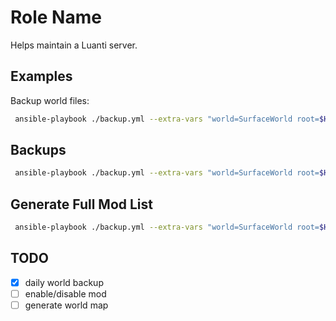 Role Name
=========

Helps maintain a Luanti server.

Examples
--------

Backup world files:

```sh
 ansible-playbook ./backup.yml --extra-vars "world=SurfaceWorld root=$HOME"
```

## Backups

```sh
 ansible-playbook ./backup.yml --extra-vars "world=SurfaceWorld root=$HOME" --tags "backup"
```

## Generate Full Mod List

```sh
 ansible-playbook ./backup.yml --extra-vars "world=SurfaceWorld root=$HOME" --tags "mods"
```

TODO
----

- [x] daily world backup
- [ ] enable/disable mod
- [ ] generate world map